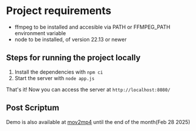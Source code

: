 # Project requirements

- ffmpeg to be installed and accesible via PATH or FFMPEG_PATH environment variable
- node to be installed, of version 22.13 or newer

## Steps for running the project locally

1. Install the dependencies with `npm ci`
2. Start the server with `node app.js`

That's it! Now you can access the server at `http://localhost:8080/`

## Post Scriptum

Demo is also available at [mov2mp4](https://nix.mercusysddns.com/api/mov2mp4) until the end of the month(Feb 28 2025)
